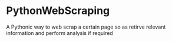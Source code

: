 # PythonWebScraping
A Pythonic way to web scrap a certain page so as retirve relevant information and perform analysis if required
